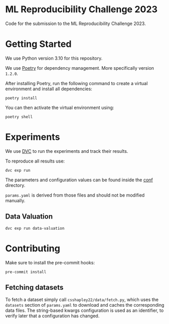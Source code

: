 # ML Reproducibility Challenge 2023

Code for the submission to the ML Reproducibility Challenge 2023.

# Getting Started

We use Python version 3.10 for this repository.

We use [Poetry](https://python-poetry.org/) for dependency management. More specifically version `1.2.0`.

After installing Poetry, run the following command to create a virtual environment and install
all dependencies:

```shell
poetry install
```

You can then activate the virtual environment using:

```shell
poetry shell
```

# Experiments

We use [DVC](https://dvc.org/) to run the experiments and track their results.

To reproduce all results use:

```shell
dvc exp run
```

The parameters and configuration values can be found inside the [conf](conf/)
directory.

`params.yaml` is derived from those files and should not be modified manually.

## Data Valuation

```shell
dvc exp run data-valuation
```

# Contributing

Make sure to install the pre-commit hooks:

```shell
pre-commit install
```


## Fetching datasets

To fetch a dataset simply call `csshapley22/data/fetch.py`, which uses the `datasets` section
of `params.yaml` to download and caches the corresponding data files. The string-based kwargs 
configuration is used as an identifier, to verify later that a configuration has
changed.